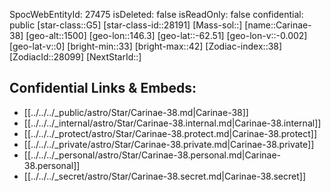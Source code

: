 ﻿---
location: [-62.51,146.3,1500]
type: Star
tags:
- astro/Star

---
SpocWebEntityId: 27475
isDeleted: false
isReadOnly: false
confidential: public
[star-class::G5]
[star-class-id::28191]
[Mass-sol::]
[name::Carinae-38]
[geo-alt::1500]
[geo-lon::146.3]
[geo-lat::-62.51]
[geo-lon-v::-0.002]
[geo-lat-v::0]
[bright-min::33]
[bright-max::42]
[Zodiac-index::38]
[ZodiacId::28099]
[NextStarId::]



## Confidential Links & Embeds: 
- [[../../../_public/astro/Star/Carinae-38.md|Carinae-38]] 
- [[../../../_internal/astro/Star/Carinae-38.internal.md|Carinae-38.internal]] 
- [[../../../_protect/astro/Star/Carinae-38.protect.md|Carinae-38.protect]] 
- [[../../../_private/astro/Star/Carinae-38.private.md|Carinae-38.private]] 
- [[../../../_personal/astro/Star/Carinae-38.personal.md|Carinae-38.personal]] 
- [[../../../_secret/astro/Star/Carinae-38.secret.md|Carinae-38.secret]]

